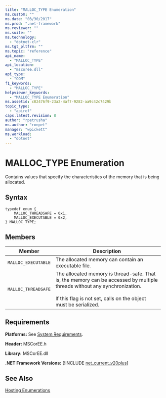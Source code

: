 ```yaml
---
title: "MALLOC_TYPE Enumeration"
ms.custom: ""
ms.date: "03/30/2017"
ms.prod: ".net-framework"
ms.reviewer: ""
ms.suite: ""
ms.technology: 
  - "dotnet-clr"
ms.tgt_pltfrm: ""
ms.topic: "reference"
api_name: 
  - "MALLOC_TYPE"
api_location: 
  - "mscoree.dll"
api_type: 
  - "COM"
f1_keywords: 
  - "MALLOC_TYPE"
helpviewer_keywords: 
  - "MALLOC_TYPE Enumeration"
ms.assetid: c02476f9-23a2-4af7-9282-aa9c42c7429b
topic_type: 
  - "apiref"
caps.latest.revision: 8
author: "rpetrusha"
ms.author: "ronpet"
manager: "wpickett"
ms.workload: 
  - "dotnet"
---
```

# MALLOC_TYPE Enumeration
Contains values that specify the characteristics of the memory that is being allocated.  
  
## Syntax  
  
```  
typedef enum {  
    MALLOC_THREADSAFE = 0x1,  
    MALLOC_EXECUTABLE = 0x2,  
} MALLOC_TYPE;  
```  
  
## Members  
  
|Member|Description|  
|------------|-----------------|  
|`MALLOC_EXECUTABLE`|The allocated memory can contain an executable file.|  
|`MALLOC_THREADSAFE`|The allocated memory is thread-safe. That is, the memory can be accessed by multiple threads without any synchronization.<br /><br /> If this flag is not set, calls on the object must be serialized.|  
  
## Requirements  
 **Platforms:** See [System Requirements](../../../../docs/framework/get-started/system-requirements.md).  
  
 **Header:** MSCorEE.h  
  
 **Library:** MSCorEE.dll  
  
 **.NET Framework Versions:** [!INCLUDE [net_current_v20plus](../../../../includes/net-current-v20plus-md.md)]  
  
## See Also  
 [Hosting Enumerations](../../../../docs/framework/unmanaged-api/hosting/hosting-enumerations.md)
